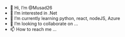 - 👋 Hi, I’m @Musad26
- 👀 I’m interested in .Net
- 🌱 I’m currently learning python, react, nodeJS, Azure
- 💞️ I’m looking to collaborate on ...
- 📫 How to reach me ...

<!---
Musad26/Musad26 is a ✨ special ✨ repository because its `README.md` (this file) appears on your GitHub profile.
You can click the Preview link to take a look at your changes.
--->
